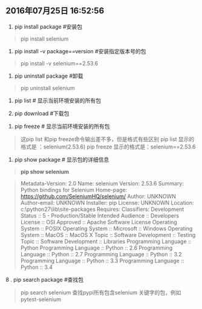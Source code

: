 2016年07月25日 16:52:56
---
 1. pip install package #安装包
> pip install selenium

 1. pip install -v package==version #安装指定版本号的包
> pip install -v selenium==2.53.6

 1. pip uninstall package #卸载
> pip uninstall selenium

 1. pip list # 显示当前环境安装的所有包

 1. pip download #下载包
> 


 1. pip freeze # 显示当前环境安装的所有包
> 这pip list 和pip freeze命令输出差不多，但是格式有些区别
> pip list       显示的格式是 ：selenium(2.53.6)
> pip freeze 显示的格式是：selenium==2.53.6

 1. pip show package # 显示包的详细信息
 
> **pip show selenium** 

> Metadata-Version: 2.0
Name: selenium
Version: 2.53.6
Summary: Python bindings for Selenium
Home-page: https://github.com/SeleniumHQ/selenium/
Author: UNKNOWN
Author-email: UNKNOWN
Installer: pip
License: UNKNOWN
Location: c:\python27\lib\site-packages
Requires:
Classifiers:
  Development Status :: 5 - Production/Stable
  Intended Audience :: Developers
  License :: OSI Approved :: Apache Software License
  Operating System :: POSIX
  Operating System :: Microsoft :: Windows
  Operating System :: MacOS :: MacOS X
  Topic :: Software Development :: Testing
  Topic :: Software Development :: Libraries
  Programming Language :: Python
  Programming Language :: Python :: 2.6
  Programming Language :: Python :: 2.7
  Programming Language :: Python :: 3.2
  Programming Language :: Python :: 3.3
  Programming Language :: Python :: 3.4
  
8 .  pip search package #查找包
> pip search  selenium  查找pypi所有包含selenium 关键字的包，例如pytest-selenium